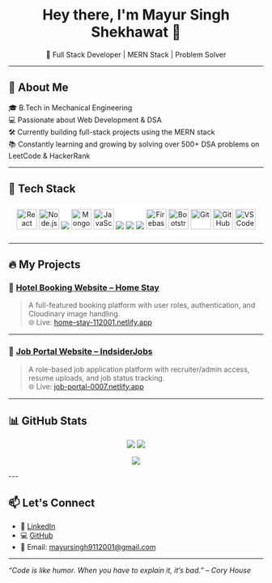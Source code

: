 <h1 align="center">Hey there, I'm Mayur Singh Shekhawat 👋</h1>
<p align="center">
  🚀 Full Stack Developer | MERN Stack | Problem Solver
</p>

---

## 🚀 About Me

🎓 B.Tech in Mechanical Engineering  
💻 Passionate about Web Development & DSA  
🛠️ Currently building full-stack projects using the MERN stack  
📚 Constantly learning and growing by solving over 500+ DSA problems on LeetCode & HackerRank

---

## 🧰 Tech Stack

<p align="center" style="background-color: white; padding: 10px; border-radius: 8px;">
  <!-- React -->
  <img src="https://cdn.jsdelivr.net/gh/devicons/devicon/icons/react/react-original.svg" height="40" alt="React" />

  <!-- Node.js -->
  <img src="https://cdn.jsdelivr.net/gh/devicons/devicon/icons/nodejs/nodejs-original.svg" height="40" alt="Node.js" />

  <!-- Express -->
  <img src="https://img.shields.io/badge/Express.js-000000?style=for-the-badge&logo=express&logoColor=white"/>

  <!-- MongoDB -->
  <img src="https://cdn.jsdelivr.net/gh/devicons/devicon/icons/mongodb/mongodb-original.svg" height="40" alt="MongoDB" />

  <!-- JavaScript -->
  <img src="https://cdn.jsdelivr.net/gh/devicons/devicon/icons/javascript/javascript-original.svg" height="40" alt="JavaScript" />

  <img src="https://img.shields.io/badge/Clerk-F02E65?style=for-the-badge&logo=clerk&logoColor=white" />
  <img src="https://img.shields.io/badge/Cloudinary-3448C5?style=for-the-badge&logo=cloudinary&logoColor=white" />
  <img src="https://img.shields.io/badge/Tailwind_CSS-06B6D4?style=for-the-badge&logo=tailwindcss&logoColor=white" />

  <!-- Firebase NEW -->
  <img src="https://cdn.jsdelivr.net/gh/devicons/devicon/icons/firebase/firebase-plain.svg" height="40" alt="Firebase" />


  <!-- Bootstrap -->
  <img src="https://cdn.jsdelivr.net/gh/devicons/devicon/icons/bootstrap/bootstrap-original.svg" height="40" alt="Bootstrap" />

  <!-- Git -->
  <img src="https://cdn.jsdelivr.net/gh/devicons/devicon/icons/git/git-original.svg" height="40" alt="Git" />

  <!-- GitHub -->
  <img src="https://cdn.jsdelivr.net/gh/devicons/devicon/icons/github/github-original.svg" height="40" alt="GitHub" />

  <!-- VS Code -->
  <img src="https://cdn.jsdelivr.net/gh/devicons/devicon/icons/vscode/vscode-original.svg" height="40" alt="VS Code" />
</p>




---

## 🔥 My Projects

### 🏨 [Hotel Booking Website – Home Stay](https://github.com/Mayursingh9111/Home-Stay)
> A full-featured booking platform with user roles, authentication, and Cloudinary image handling.  
🌐 Live: [home-stay-112001.netlify.app](https://home-stay-112001.netlify.app/)

---

### 💼 [Job Portal Website – IndsiderJobs](https://github.com/Mayursingh9111/Job-Portal)
> A role-based job application platform with recruiter/admin access, resume uploads, and job status tracking.  
🌐 Live: [job-portal-0007.netlify.app](https://job-portal-0007.netlify.app/)

---

## 📊 GitHub Stats

<p align="center">
  <img src="https://github-readme-stats.vercel.app/api?username=Mayursingh9111&show_icons=true&theme=tokyonight" />
  <img src="https://github-readme-stats.vercel.app/api/top-langs/?username=Mayursingh9111&layout=compact&theme=tokyonight" />
</p>
<p align="center">
  <img src="https://leetcard.jacoblin.cool/Mayursingh9111?theme=dark&font=Karma&ext=contest" />
</p>
---

## 📫 Let's Connect

- 🔗 [LinkedIn](https://linkedin.com/in/mayursingh9111)
- 💻 [GitHub](https://github.com/Mayursingh9111)
- 📧 Email: mayursingh9112001@gmail.com

---

_“Code is like humor. When you have to explain it, it’s bad.” – Cory House_

